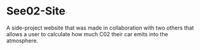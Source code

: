 # See02-Site
A side-project website that was made in collaboration with two others that allows a user to calculate how much C02 their car emits into the atmosphere.
